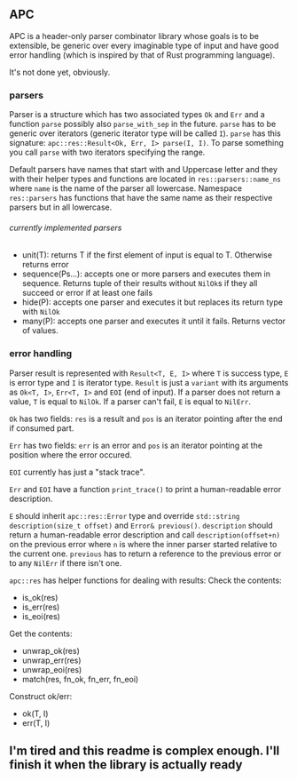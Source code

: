 ## APC

APC is a header-only parser combinator library whose goals is to be extensible, be generic over every imaginable type of input and have good error handling (which is inspired by that of Rust programming language).

It's not done yet, obviously.

### parsers

Parser is a structure which has two associated types `Ok` and `Err` and a function `parse` possibly also `parse_with_sep` in the future. `parse` has to be generic over iterators (generic iterator type will be called `I`). `parse` has this signature: `apc::res::Result<Ok, Err, I> parse(I, I)`. To parse something you call `parse` with two iterators specifying the range.

Default parsers have names that start with and Uppercase letter and they with their helper types and functions are located in `res::parsers::name_ns` where `name` is the name of the parser all lowercase. Namespace `res::parsers` has functions that have the same name as their respective parsers but in all lowercase.

###### currently implemented parsers

* unit(T): returns T if the first element of input is equal to T. Otherwise returns error
* sequence(Ps...): accepts one or more parsers and executes them in sequence. Returns tuple of their results without `NilOk`s if they all succeed or error if at least one fails
* hide(P): accepts one parser and executes it but replaces its return type with `NilOk`
* many(P): accepts one parser and executes it until it fails. Returns vector of values.

### error handling

Parser result is represented with `Result<T, E, I>` where `T` is success type, `E` is error type and `I` is iterator type. `Result` is just a `variant` with its arguments as `Ok<T, I>`, `Err<T, I>` and `EOI` (end of input). If a parser does not return a value, `T` is equal to `NilOk`. If a parser can't fail, `E` is equal to `NilErr`.

`Ok` has two fields: `res` is a result and `pos` is an iterator pointing after the end if consumed part.

`Err` has two fields: `err` is an error and `pos` is an iterator pointing at the position where the error occured.

`EOI` currently has just a "stack trace".

`Err` and `EOI` have a function `print_trace()` to print a human-readable error description.

`E` should inherit `apc::res::Error` type and override `std::string description(size_t offset)` and `Error& previous()`. `description` should return a human-readable error description and call `description(offset+n)` on the previous error where `n` is where the inner parser started relative to the current one. `previous` has to return a reference to the previous error or to any `NilErr` if there isn't one.

`apc::res` has helper functions for dealing with results:
Check the contents:
* is_ok(res)
* is_err(res)
* is_eoi(res)

Get the contents:
* unwrap_ok(res)
* unwrap_err(res)
* unwrap_eoi(res)
* match(res, fn\_ok, fn\_err, fn\_eoi)

Construct ok/err:
* ok(T, I)
* err(T, I)

## I'm tired and this readme is complex enough. I'll finish it when the library is actually ready
